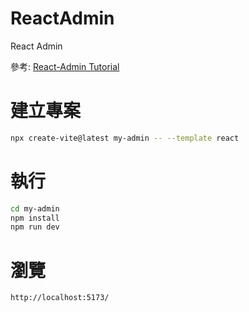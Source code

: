 # ReactAdmin
React Admin

參考: [React-Admin Tutorial](https://marmelab.com/react-admin/Tutorial.html)

# 建立專案
```bash
npx create-vite@latest my-admin -- --template react
```

# 執行
```bash
cd my-admin
npm install
npm run dev
```

# 瀏覽
```bash
http://localhost:5173/
```
